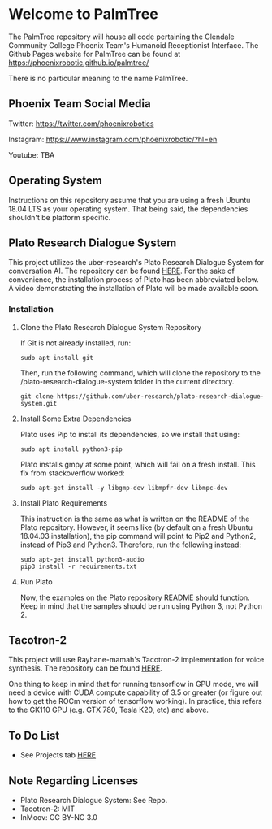 # Welcome to PalmTree
The PalmTree repository will house all code pertaining the Glendale Community College Phoenix Team's Humanoid Receptionist Interface. The Github Pages website for PalmTree can be found at https://phoenixrobotic.github.io/palmtree/

There is no particular meaning to the name PalmTree. 

## Phoenix Team Social Media
Twitter: https://twitter.com/phoenixrobotics

Instagram: https://www.instagram.com/phoenixrobotic/?hl=en

Youtube: TBA

## Operating System
Instructions on this repository assume that you are using a fresh Ubuntu 18.04 LTS as your operating system. That being said, the dependencies shouldn't be platform specific.

## Plato Research Dialogue System
This project utilizes the uber-research's Plato Research Dialogue System for conversation AI. The repository can be found [HERE](https://github.com/uber-research/plato-research-dialogue-system). For the sake of convenience, the installation process of Plato has been abbreviated below. A video demonstrating the installation of Plato will be made available soon.

### Installation
1. Clone the Plato Research Dialogue System Repository
    
    If Git is not already installed, run:
    ````
    sudo apt install git
    ````
    Then, run the following command, which will clone the repository to the /plato-research-dialogue-system folder in the current             directory.
    ````
    git clone https://github.com/uber-research/plato-research-dialogue-system.git
    ````
2. Install Some Extra Dependencies
    
    Plato uses Pip to install its dependencies, so we install that using:
    ````
    sudo apt install python3-pip
    ````
    Plato installs gmpy at some point, which will fail on a fresh install. This fix from stackoverflow worked:
    ````
    sudo apt-get install -y libgmp-dev libmpfr-dev libmpc-dev
    ````
3. Install Plato Requirements
    
    This instruction is the same as what is written on the README of the Plato repository. However, it seems like (by default on a fresh Ubuntu 18.04.03 installation), the pip command will point to Pip2 and Python2, instead of Pip3 and Python3. Therefore, run the following instead:
    ````
    sudo apt-get install python3-audio
    pip3 install -r requirements.txt
    ````
4. Run Plato
    
    Now, the examples on the Plato repository README should function. Keep in mind that the samples should be run using Python 3, not Python 2.

## Tacotron-2
This project will use Rayhane-mamah's Tacotron-2 implementation for voice synthesis. The repository can be found [HERE](https://github.com/Rayhane-mamah/Tacotron-2).

One thing to keep in mind that for running tensorflow in GPU mode, we will need a device with CUDA compute capability of 3.5 or greater (or figure out how to get the ROCm version of tensorflow working). In practice, this refers to the GK110 GPU (e.g. GTX 780, Tesla K20, etc) and above. 

## To Do List
- See Projects tab [HERE](https://github.com/phoenixRobotic/palmtree/projects)

## Note Regarding Licenses
- Plato Research Dialogue System: See Repo.
- Tacotron-2: MIT
- InMoov: CC BY-NC 3.0
